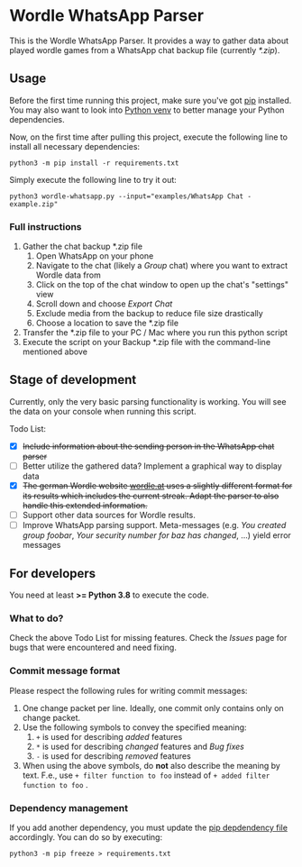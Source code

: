 # Wordle WhatsApp Parser

This is the Wordle WhatsApp Parser. It provides a way to gather data about played
wordle games from a WhatsApp chat backup file (currently _*.zip_).

## Usage

Before the first time running this project, make sure you've got [pip](https://pypi.org/project/pip/)
installed. You may also want to look into [Python venv](https://docs.python.org/3/library/venv.html)
to better manage your Python dependencies.

Now, on the first time after pulling this project, execute the following line to
install all necessary dependencies:

`python3 -m pip install -r requirements.txt`

Simply execute the following line to try it out:

`python3 wordle-whatsapp.py --input="examples/WhatsApp Chat - example.zip"`

### Full instructions

1. Gather the chat backup *.zip file
    1. Open WhatsApp on your phone
    2. Navigate to the chat (likely a _Group_ chat) where you want to extract
    Wordle data from
    3. Click on the top of the chat window to open up the chat's "settings" view
    4. Scroll down and choose _Export Chat_
    5. Exclude media from the backup to reduce file size drastically
    6. Choose a location to save the *.zip file
2. Transfer the *.zip file to your PC / Mac where you run this python script
3. Execute the script on your Backup *.zip file with the command-line mentioned
above

## Stage of development

Currently, only the very basic parsing functionality is working. You will see
the data on your console when running this script.

Todo List:

- [x] ~~Include information about the sending person in the WhatsApp chat parser~~
- [ ] Better utilize the gathered data? Implement a graphical way to display data
- [x] ~~The german Wordle website [wordle.at](https://wordle.at/) uses a slightly
different format for its results which includes the current streak. Adapt the
parser to also handle this extended information.~~
- [ ] Support other data sources for Wordle results.
- [ ] Improve WhatsApp parsing support. Meta-messages (e.g. _You created group foobar_,
_Your security number for baz has changed_, ...) yield error messages

## For developers

You need at least **>= Python 3.8** to execute the code.

### What to do?

Check the above Todo List for missing features. Check the _Issues_ page for bugs
that were encountered and need fixing.

### Commit message format

Please respect the following rules for writing commit messages:

1. One change packet per line. Ideally, one commit only contains only on change
packet.
2. Use the following symbols to convey the specified meaning:
    1. `+` is used for describing _added_ features
    2. `*` is used for describing _changed_ features and _Bug fixes_
    3. `-` is used for describing _removed_ features
3. When using the above symbols, do **not** also describe the meaning by text.
F.e., use `+ filter function to foo` instead of `+ added filter function to foo`
.

### Dependency management

If you add another dependency, you must update the [pip depdendency file](./requirements.txt)
accordingly. You can do so by executing:

`python3 -m pip freeze > requirements.txt`
